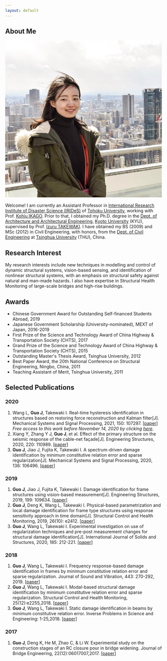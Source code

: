 ```yaml
---
layout: default
---
```


## About Me

<img class="profile-picture" src="me.jpg">

Welcome! I am currently an Assistant Professor in [International Research Institute of Disaster Science (IRIDeS)](https://irides.tohoku.ac.jp/eng/) of [Tohoku University](http://www.tohoku.ac.jp/en/), working with Prof. [Kohju IKAGO](https://sites.google.com/site/ikagolab/).
Prior to that, I obtained my Ph.D. degree in the [Dept. of Architecture and Architectural Engineering](https://www.ar.t.kyoto-u.ac.jp/en?set_language=en), [Kyoto University](https://www.kyoto-u.ac.jp/en/) (KYU), supervised by Prof. [Izuru TAKEWAKI](http://takewaki-lab.archi.kyoto-u.ac.jp/takewaki_tsuji_lab/home.php?lang=ENG).
I have obtained my BS (2009) and MSc (2012) in Civil Engineering, with honors, from the [Dept. of Civil Engineering](http://www.civil.tsinghua.edu.cn/en/ce/index.html) at [Tsinghua University](https://www.tsinghua.edu.cn/en/index.htm) (THU), China.

## Research Interest

My research interests include new techniques in modelling and control of dynamic structural systems, vision-based sensing, and identification of nonlinear structural systems, with an emphasis on structural safety against natural and man-made hazards. I also have expertise in Structural Health Monitoring of large-scale bridges and high-rise buildings.  

## Awards

* Chinese Government Award for Outstanding Self-financed Students Abroad, 2019
* Japanese Government Scholarship (University-nominated), MEXT of Japan, 2016-2019
* First Prize of the Science and Technology Award of China Highway & Transportation Society (CHTS), 2017
* Grand Prize of the Science and Technology Award of China Highway & Transportation Society (CHTS), 2015
* Outstanding Master's Thesis Award, Tsinghua University, 2012
* Best Paper Award, the 20th National Conference on Structural Engineering, Ningbo, China, 2011
* Teaching Assistant of Merit, Tsinghua University, 2011

## Selected Publications

### 2020
1. Wang L, **Guo J**, Takewaki I. Real-time hysteresis identification in structures based on restoring force reconstruction and Kalman filter[J]. Mechanical Systems and Signal Processing, 2021, 150: 107297.
[[paper](https://doi.org/10.1016/j.ymssp.2020.107297)]
*Free access to this work before November 14, 2020 by clicking [here](https://authors.elsevier.com/a/1boVm_KChvfYDR)*.
2. Xiang Y, Zhang Y J, **Guo J**, et al. Effect of the primary structure on the seismic response of the cable-net façade[J]. Engineering Structures, 2020, 220: 110989.
[[paper](https://doi.org/10.1016/j.engstruct.2020.110989)]
3. **Guo J**, Jiao J, Fujita K, Takewaki I. A spectrum-driven damage identification by minimum constitutive relation error and sparse regularization[J]. Mechanical Systems and Signal Processing, 2020, 136: 106496.
[[paper](https://doi.org/10.1016/j.ymssp.2019.106496)]

### 2019
1. **Guo J**, Jiao J, Fujita K, Takewaki I. Damage identification for frame structures using vision-based measurement[J]. Engineering Structures, 2019, 199: 109634.
[[paper](https://doi.org/10.1016/j.engstruct.2019.109634)]
2. **Guo J**, Deng K, Wang L, Takewaki I. Physical-based parametrization and local damage identification for frame type structures using response sensitivity approach in time domain[J]. Structural Control and Health Monitoring, 2019, 26(10): e2412.
[[paper](https://doi.org/10.1002/stc.2412)]
3. **Guo J**, Wang L, Takewaki I. Experimental investigation on use of regularization techniques and pre-post measurement changes for structural damage identification[J]. International Journal of Solids and Structures, 2020, 185: 212-221.
[[paper](https://doi.org/10.1016/j.ijsolstr.2019.08.026)]

### 2018
1. **Guo J**, Wang L, Takewaki I. Frequency response-based damage identification in frames by minimum constitutive relation error and sparse regularization. Journal of Sound and Vibration, 443: 270-292, 2019.
[[paper](https://doi.org/10.1016/j.jsv.2018.11.020)]
2. **Guo J**, Wang L, Takewaki I. Modal-based structural damage identification by minimum constitutive relation error and sparse regularization. Structural Control and Health Monitoring, 25(12):e2255,2018.
[[paper](https://doi.org/10.1002/stc.2255)]
3. **Guo J**, Wang L, Takewaki I. Static damage identification in beams by minimum constitutive relation error. Inverse Problems in Science and Engineering: 1-25,2018.
[[paper](https://doi.org/10.1080/17415977.2018.1553965)]

### 2017
1. **Guo J**, Deng K, He M, Zhao C, & Li W. Experimental study on the construction stages of an RC closure pour in bridge widening. Journal of Bridge Engineering, 22(12):06017007,2017.
[[paper](https://ascelibrary.org/doi/full/10.1061/(ASCE)BE.1943-5592.0001155)]
